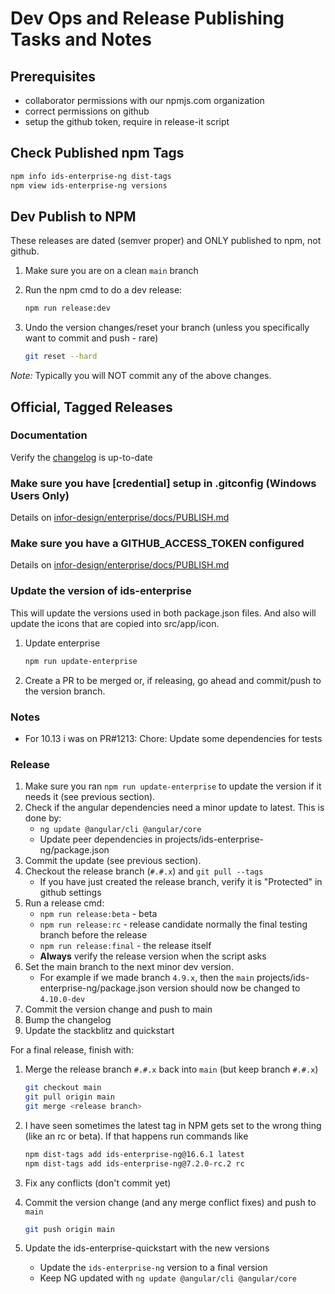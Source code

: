 # Dev Ops and Release Publishing Tasks and Notes

## Prerequisites

- collaborator permissions with our npmjs.com organization
- correct permissions on github
- setup the github token, require in release-it script

## Check Published npm Tags

```bash
npm info ids-enterprise-ng dist-tags
npm view ids-enterprise-ng versions
```

## Dev Publish to NPM

These releases are dated (semver proper) and ONLY published to npm, not github.

1. Make sure you are on a clean `main` branch
1. Run the npm cmd to do a dev release:

    ```sh
    npm run release:dev
    ```

1. Undo the version changes/reset your branch (unless you specifically want to commit and push - rare)

    ```sh
    git reset --hard
    ```

*Note:* Typically you will NOT commit any of the above changes.

## Official, Tagged Releases

### Documentation

Verify the [changelog](docs/changelog) is up-to-date

### Make sure you have [credential] setup in .gitconfig  (Windows Users Only)

Details on [infor-design/enterprise/docs/PUBLISH.md](https://github.com/infor-design/enterprise/blob/main/docs/PUBLISH.md#make-sure-you-have-credential-setup-in-gitconfig--windows-users-only)

### Make sure you have a GITHUB_ACCESS_TOKEN configured

Details on [infor-design/enterprise/docs/PUBLISH.md](https://github.com/infor-design/enterprise/blob/main/docs/PUBLISH.md#make-sure-you-have-a-github_access_token-configured)

### Update the version of ids-enterprise

This will update the versions used in both package.json files. And also will update the icons that
are copied into src/app/icon.

1. Update enterprise

    ```sh
    npm run update-enterprise
    ```

1. Create a PR to be merged or, if releasing, go ahead and commit/push to the version branch.

### Notes

- For 10.13 i was on PR#1213: Chore: Update some dependencies for tests

### Release

1. Make sure you ran `npm run update-enterprise` to update the version if it needs it (see previous section).
1. Check if the angular dependencies need a minor update to latest. This is done by:
    - `ng update @angular/cli @angular/core`
    - Update peer dependencies in projects/ids-enterprise-ng/package.json
1. Commit the update (see previous section).
1. Checkout the release branch (`#.#.x`) and `git pull --tags`
    - If you have just created the release branch, verify it is "Protected" in github settings
1. Run a release cmd:
    - `npm run release:beta` - beta
    - `npm run release:rc` - release candidate normally the final testing branch before the release
    - `npm run release:final` - the release itself
    - **Always** verify the release version when the script asks
1. Set the main branch to the next minor dev version.
    - For example if we made branch `4.9.x`, then the `main` projects/ids-enterprise-ng/package.json version should now be changed to `4.10.0-dev`
1. Commit the version change and push to main
1. Bump the changelog
1. Update the stackblitz and quickstart

For a final release, finish with:

1. Merge the release branch `#.#.x` back into `main` (but keep branch `#.#.x`)

    ```sh
    git checkout main
    git pull origin main
    git merge <release branch>
    ```

1. I have seen sometimes the latest tag in NPM gets set to the wrong thing (like an rc or beta). If that happens run commands like

    ```sh
    npm dist-tags add ids-enterprise-ng@16.6.1 latest
    npm dist-tags add ids-enterprise-ng@7.2.0-rc.2 rc
    ```

1. Fix any conflicts (don't commit yet)

1. Commit the version change (and any merge conflict fixes) and push to `main`

    ```sh
    git push origin main
    ```

1. Update the ids-enterprise-quickstart with the new versions
    - Update the `ids-enterprise-ng` version to a final version
    - Keep NG updated with `ng update @angular/cli @angular/core`
